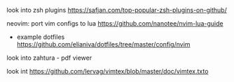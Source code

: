 look into zsh plugins
https://safjan.com/top-popular-zsh-plugins-on-github/

neovim: port vim configs to lua
https://github.com/nanotee/nvim-lua-guide
 - example dotfiles https://github.com/elianiva/dotfiles/tree/master/config/nvim


look into zahtura - pdf viewer

look int https://github.com/lervag/vimtex/blob/master/doc/vimtex.txto
